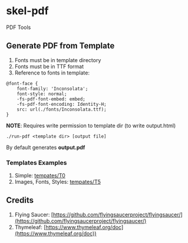 # skel-pdf

PDF Tools

## Generate PDF from Template

1. Fonts must be in template directory
2. Fonts must be in TTF format
3. Reference to fonts in template: 

``` 
@font-face {
    font-family: 'Inconsolata';
    font-style: normal;
    -fs-pdf-font-embed: embed;
    -fs-pdf-font-encoding: Identity-H;
    src: url(./fonts/Inconsolata.ttf);
}
```

__NOTE__: Requires write permission to template dir (to write output.html)

```
./run-pdf <template dir> [output file] 
```

By default generates __output.pdf__

### Templates Examples

1. Simple: [tempates/T0](tempates/T0)
2. Images, Fonts, Styles: [tempates/T5](tempates/T5)


## Credits

1. Flying Saucer: [https://github.com/flyingsaucerproject/flyingsaucer/](https://github.com/flyingsaucerproject/flyingsaucer/)
2. Thymeleaf: [https://www.thymeleaf.org/doc](https://www.thymeleaf.org/doc))
